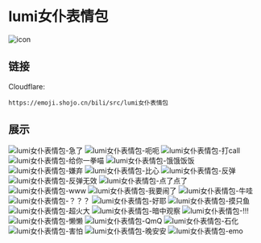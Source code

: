# lumi女仆表情包
![icon](https://emoji.shojo.cn/bili/src/lumi女仆表情包/icon.png)
## 链接
Cloudflare:
```
https://emoji.shojo.cn/bili/src/lumi女仆表情包
```
## 展示
![lumi女仆表情包-急了](https://emoji.shojo.cn/bili/src/lumi女仆表情包/lumi女仆表情包-急了.png)
![lumi女仆表情包-呃呃](https://emoji.shojo.cn/bili/src/lumi女仆表情包/lumi女仆表情包-呃呃.png)
![lumi女仆表情包-打call](https://emoji.shojo.cn/bili/src/lumi女仆表情包/lumi女仆表情包-打call.png)
![lumi女仆表情包-给你一拳喵](https://emoji.shojo.cn/bili/src/lumi女仆表情包/lumi女仆表情包-给你一拳喵.png)
![lumi女仆表情包-饿饿饭饭](https://emoji.shojo.cn/bili/src/lumi女仆表情包/lumi女仆表情包-饿饿饭饭.png)
![lumi女仆表情包-嫌弃](https://emoji.shojo.cn/bili/src/lumi女仆表情包/lumi女仆表情包-嫌弃.png)
![lumi女仆表情包-比心](https://emoji.shojo.cn/bili/src/lumi女仆表情包/lumi女仆表情包-比心.png)
![lumi女仆表情包-反弹](https://emoji.shojo.cn/bili/src/lumi女仆表情包/lumi女仆表情包-反弹.png)
![lumi女仆表情包-反弹无效](https://emoji.shojo.cn/bili/src/lumi女仆表情包/lumi女仆表情包-反弹无效.png)
![lumi女仆表情包-点了点了](https://emoji.shojo.cn/bili/src/lumi女仆表情包/lumi女仆表情包-点了点了.png)
![lumi女仆表情包-www](https://emoji.shojo.cn/bili/src/lumi女仆表情包/lumi女仆表情包-www.png)
![lumi女仆表情包-我要闹了](https://emoji.shojo.cn/bili/src/lumi女仆表情包/lumi女仆表情包-我要闹了.png)
![lumi女仆表情包-牛哇](https://emoji.shojo.cn/bili/src/lumi女仆表情包/lumi女仆表情包-牛哇.png)
![lumi女仆表情包-？？？](https://emoji.shojo.cn/bili/src/lumi女仆表情包/lumi女仆表情包-？？？.png)
![lumi女仆表情包-好耶](https://emoji.shojo.cn/bili/src/lumi女仆表情包/lumi女仆表情包-好耶.png)
![lumi女仆表情包-摸只鱼](https://emoji.shojo.cn/bili/src/lumi女仆表情包/lumi女仆表情包-摸只鱼.png)
![lumi女仆表情包-超火大](https://emoji.shojo.cn/bili/src/lumi女仆表情包/lumi女仆表情包-超火大.png)
![lumi女仆表情包-暗中观察](https://emoji.shojo.cn/bili/src/lumi女仆表情包/lumi女仆表情包-暗中观察.png)
![lumi女仆表情包-!!!](https://emoji.shojo.cn/bili/src/lumi女仆表情包/lumi女仆表情包-!!!.png)
![lumi女仆表情包-懒懒](https://emoji.shojo.cn/bili/src/lumi女仆表情包/lumi女仆表情包-懒懒.png)
![lumi女仆表情包-QmQ](https://emoji.shojo.cn/bili/src/lumi女仆表情包/lumi女仆表情包-QmQ.png)
![lumi女仆表情包-石化](https://emoji.shojo.cn/bili/src/lumi女仆表情包/lumi女仆表情包-石化.png)
![lumi女仆表情包-害怕](https://emoji.shojo.cn/bili/src/lumi女仆表情包/lumi女仆表情包-害怕.png)
![lumi女仆表情包-晚安安](https://emoji.shojo.cn/bili/src/lumi女仆表情包/lumi女仆表情包-晚安安.png)
![lumi女仆表情包-emo](https://emoji.shojo.cn/bili/src/lumi女仆表情包/lumi女仆表情包-emo.png)
